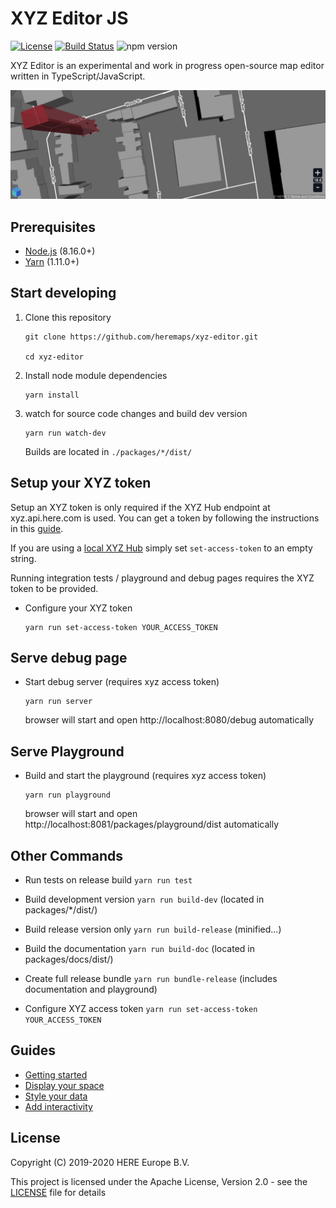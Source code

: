 # XYZ Editor JS
[![License](https://img.shields.io/badge/License-Apache%202.0-blue.svg)](https://opensource.org/licenses/Apache-2.0)
[![Build Status](https://travis-ci.com/heremaps/xyz-editor.svg?branch=master)](https://travis-ci.com/heremaps/xyz-editor)
![npm version](https://img.shields.io/npm/v/@here/xyz-maps-editor.svg)

XYZ Editor is an experimental and work in progress open-source map editor written in TypeScript/JavaScript.

![edit buildings with xyz-editor](packages/docs/xyz-maps.png)

## Prerequisites

* [Node.js](https://nodejs.org) (8.16.0+)
* [Yarn](https://yarnpkg.com/en/docs/install) (1.11.0+)


## Start developing

1. Clone this repository

    ```
    git clone https://github.com/heremaps/xyz-editor.git

    cd xyz-editor
    ```

2. Install node module dependencies
    ```
    yarn install
    ```

3. watch for source code changes and build dev version
    ```
    yarn run watch-dev
    ```
    Builds are located in `./packages/*/dist/`


## Setup your XYZ token

Setup an XYZ token is only required if the XYZ Hub endpoint at xyz.api.here.com is used.
You can get a token by following the instructions in this [guide](https://www.here.xyz/api/getting-token/).

If you are using a [local XYZ Hub](https://github.com/heremaps/xyz-hub#getting-started) simply set `set-access-token` to an empty string.

Running integration tests / playground and debug pages requires the XYZ token to be provided.

* Configure your XYZ token
    ```
    yarn run set-access-token YOUR_ACCESS_TOKEN
    ```

## Serve debug page

* Start debug server (requires xyz access token)
    ```
    yarn run server
    ```
    browser will start and open http://localhost:8080/debug automatically



## Serve Playground

* Build and start the playground (requires xyz access token)
    ```
    yarn run playground
    ```
    browser will start and open http://localhost:8081/packages/playground/dist automatically


## Other Commands

* Run tests on release build `yarn run test`

* Build development version `yarn run build-dev` (located in packages/*/dist/)

* Build release version only `yarn run build-release` (minified...)

* Build the documentation `yarn run build-doc` (located in packages/docs/dist/)

* Create full release bundle `yarn run bundle-release` (includes documentation and playground)

* Configure XYZ access token `yarn run set-access-token YOUR_ACCESS_TOKEN`


## Guides

* [Getting started](https://github.com/heremaps/xyz-editor/wiki/Getting-started)
* [Display your space](https://github.com/heremaps/xyz-editor/wiki/Display-your-space)
* [Style your data](https://github.com/heremaps/xyz-editor/wiki/Style-your-data)
* [Add interactivity](https://github.com/heremaps/xyz-editor/wiki/Add-interactivity)


## License

Copyright (C) 2019-2020 HERE Europe B.V.

This project is licensed under the Apache License, Version 2.0 - see the [LICENSE](LICENSE) file for details
